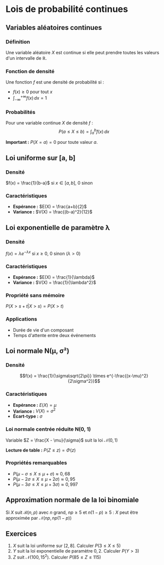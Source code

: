 # Lois de probabilité continues

## Variables aléatoires continues

### Définition
Une variable aléatoire $X$ est continue si elle peut prendre toutes les valeurs d'un intervalle de $\mathbb{R}$.

### Fonction de densité
Une fonction $f$ est une densité de probabilité si :
- $f(x) \geq 0$ pour tout $x$
- $\int_{-\infty}^{+\infty} f(x) \, dx = 1$

### Probabilités
Pour une variable continue $X$ de densité $f$ :
$$P(a \leq X \leq b) = \int_a^b f(x) \, dx$$

**Important :** $P(X = a) = 0$ pour toute valeur $a$.

## Loi uniforme sur [a, b]

### Densité
$f(x) = \frac{1}{b-a}$ si $x \in [a, b]$, $0$ sinon

### Caractéristiques
- **Espérance :** $E(X) = \frac{a+b}{2}$
- **Variance :** $V(X) = \frac{(b-a)^2}{12}$

## Loi exponentielle de paramètre λ

### Densité
$f(x) = \lambda e^{-\lambda x}$ si $x \geq 0$, $0$ sinon ($\lambda > 0$)

### Caractéristiques
- **Espérance :** $E(X) = \frac{1}{\lambda}$
- **Variance :** $V(X) = \frac{1}{\lambda^2}$

### Propriété sans mémoire
$P(X > s+t | X > s) = P(X > t)$

### Applications
- Durée de vie d'un composant
- Temps d'attente entre deux événements

## Loi normale N(μ, σ²)

### Densité
$$f(x) = \frac{1}{\sigma\sqrt{2\pi}} \times e^{-\frac{(x-\mu)^2}{2\sigma^2}}$$

### Caractéristiques
- **Espérance :** $E(X) = \mu$
- **Variance :** $V(X) = \sigma^2$
- **Écart-type :** $\sigma$

### Loi normale centrée réduite N(0, 1)
Variable $Z = \frac{X - \mu}{\sigma}$ suit la loi $\mathcal{N}(0, 1)$

**Lecture de table :** $P(Z \leq z) = \Phi(z)$

### Propriétés remarquables
- $P(\mu - \sigma \leq X \leq \mu + \sigma) \approx 0,68$
- $P(\mu - 2\sigma \leq X \leq \mu + 2\sigma) \approx 0,95$
- $P(\mu - 3\sigma \leq X \leq \mu + 3\sigma) \approx 0,997$

## Approximation normale de la loi binomiale
Si $X$ suit $\mathcal{B}(n, p)$ avec $n$ grand, $np \geq 5$ et $n(1-p) \geq 5$ :
$X$ peut être approximée par $\mathcal{N}(np, np(1-p))$

## Exercices
1. $X$ suit la loi uniforme sur $[2, 8]$. Calculer $P(3 \leq X \leq 5)$
2. $Y$ suit la loi exponentielle de paramètre $0,2$. Calculer $P(Y > 3)$
3. $Z$ suit $\mathcal{N}(100, 15^2)$. Calculer $P(85 \leq Z \leq 115)$
